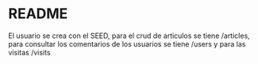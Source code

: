 # README

El usuario se crea con el SEED, para el crud de articulos se tiene /articles, para consultar los comentarios de los usuarios se tiene /users y para las visitas /visits
